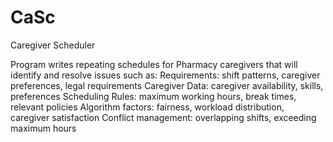 # CaSc
Caregiver Scheduler

Program writes repeating schedules for Pharmacy caregivers
that will identify and resolve issues such as:
    Requirements: shift patterns, caregiver preferences, legal requirements
    Caregiver Data: caregiver availability, skills, preferences
    Scheduling Rules: maximum working hours, break times, relevant policies
    Algorithm factors: fairness, workload distribution, caregiver satisfaction
    Conflict management: overlapping shifts, exceeding maximum hours
